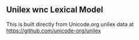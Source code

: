 Unilex wnc Lexical Model
----------------------

This is built directly from Unicode.org unilex data at
https://github.com/unicode-org/unilex
